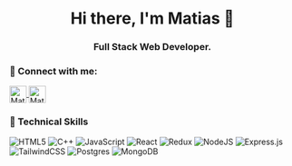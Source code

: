 <h1 align="center">Hi there, I'm Matias 👋</h1>
<h3 align="center">Full Stack Web Developer.</h3>

### :handshake: Connect with me:
<a href="https://www.linkedin.com/in/matías-medina-844181242" target="blank">
  <img align="center"
      src="https://raw.githubusercontent.com/rahuldkjain/github-profile-readme-generator/master/src/images/icons/Social/linked-in.svg"
      alt="Matias Medina" height="30" width="30" />
</a>
<a href="https://www.youtube.com/@MatUDev-1806" target="blank">
  <img align="center"
      src="https://raw.githubusercontent.com/rahuldkjain/github-profile-readme-generator/master/src/images/icons/Social/youtube.svg"
      alt="Matias Medina" height="30" width="30" />
</a>


### :briefcase: Technical Skills
![HTML5](https://img.shields.io/badge/html5-%23E34F26.svg?style=for-the-badge&logo=html5&logoColor=white) ![C++](https://img.shields.io/badge/c++-%2300599C.svg?style=for-the-badge&logo=c%2B%2B&logoColor=white) ![JavaScript](https://img.shields.io/badge/javascript-%23323330.svg?style=for-the-badge&logo=javascript&logoColor=%23F7DF1E) ![React](https://img.shields.io/badge/react-%2320232a.svg?style=for-the-badge&logo=react&logoColor=%2361DAFB) ![Redux](https://img.shields.io/badge/redux-%23593d88.svg?style=for-the-badge&logo=redux&logoColor=white) ![NodeJS](https://img.shields.io/badge/node.js-6DA55F?style=for-the-badge&logo=node.js&logoColor=white) ![Express.js](https://img.shields.io/badge/express.js-%23404d59.svg?style=for-the-badge&logo=express&logoColor=%2361DAFB) ![TailwindCSS](https://img.shields.io/badge/tailwindcss-%2338B2AC.svg?style=for-the-badge&logo=tailwind-css&logoColor=white) ![Postgres](https://img.shields.io/badge/postgres-%23316192.svg?style=for-the-badge&logo=postgresql&logoColor=white) ![MongoDB](https://img.shields.io/badge/MongoDB-%234ea94b.svg?style=for-the-badge&logo=mongodb&logoColor=white)


